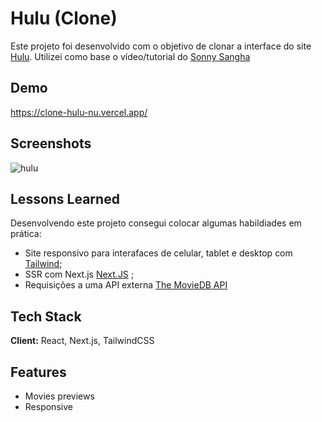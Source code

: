 
# Hulu (Clone)

Este projeto foi desenvolvido com o objetivo de clonar a interface do site [Hulu](https://hulu.com). Utilizei como base o vídeo/tutorial do [Sonny Sangha](https://github.com/sonnysangha) 


## Demo

https://clone-hulu-nu.vercel.app/

  
## Screenshots

![hulu](https://user-images.githubusercontent.com/66570560/122691412-e4c95000-d205-11eb-95a6-3f356a167be5.png)

  
## Lessons Learned

Desenvolvendo este projeto consegui colocar algumas habildiades em prática:
- Site responsivo para interafaces de celular, tablet e desktop com [Tailwind](https://tailwind.com);
- SSR com Next.js [Next.JS](https://nextjs.org/) ;
- Requisições a uma API externa [The MovieDB API](https://www.themoviedb.org/) 

## Tech Stack

**Client:** React, Next.js, TailwindCSS

  
## Features

- Movies previews
- Responsive

  
